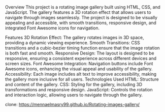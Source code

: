 Overview
This project is a rotating image gallery built using HTML, CSS, and JavaScript. The gallery features a 3D rotation effect that allows users to navigate through images seamlessly. The project is designed to be visually appealing and accessible, with smooth transitions, responsive design, and integrated Font Awesome icons for navigation.

Features
3D Rotation Effect: The gallery rotates images in 3D space, providing a dynamic viewing experience.
Smooth Transitions: CSS transitions and a cubic-bezier timing function ensure that the image rotation is both fast and smooth.
Responsive Design: The layout is designed to be responsive, ensuring a consistent experience across different devices and screen sizes.
Font Awesome Integration: Navigation buttons include Font Awesome icons, enhancing the visual appeal and usability of the gallery.
Accessibility: Each image includes alt text to improve accessibility, making the gallery more inclusive for all users.
Technologies Used
HTML: Structure and content of the gallery.
CSS: Styling for the gallery, including 3D transformations and responsive design.
JavaScript: Controls the rotation and interaction logic, allowing users to navigate through the gallery.

clone: https://mennaelmasry99.github.io/Rotating-images-gallery/
